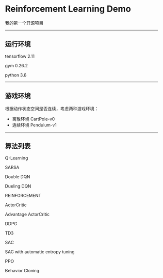 # Reinforcement Learning Demo

我的第一个开源项目

___

## 运行环境

tensorflow 2.11

gym 0.26.2

python 3.8

___

## 游戏环境

根据动作状态空间是否连续，考虑两种游戏环境：

* 离散环境 CartPole-v0
* 连续环境 Pendulum-v1

___

## 算法列表

Q-Learning

SARSA

Double DQN

Dueling DQN

REINFORCEMENT

ActorCritic

Advantage ActorCritic

DDPG

TD3

SAC

SAC with automatic entropy tuning

PPO

Behavior Cloning

